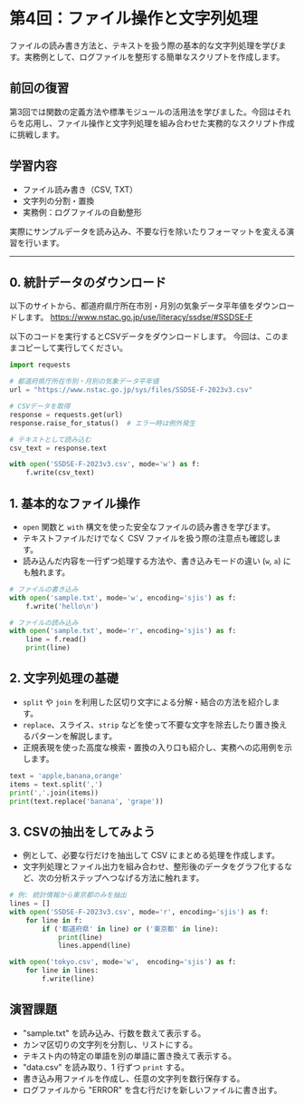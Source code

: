 # 第4回：ファイル操作と文字列処理

ファイルの読み書き方法と、テキストを扱う際の基本的な文字列処理を学びます。実務例として、ログファイルを整形する簡単なスクリプトを作成します。

## 前回の復習

第3回では関数の定義方法や標準モジュールの活用法を学びました。今回はそれらを応用し、ファイル操作と文字列処理を組み合わせた実務的なスクリプト作成に挑戦します。

## 学習内容

- ファイル読み書き（CSV, TXT）
- 文字列の分割・置換
- 実務例：ログファイルの自動整形

実際にサンプルデータを読み込み、不要な行を除いたりフォーマットを変える演習を行います。

---

## 0. 統計データのダウンロード

以下のサイトから、都道府県庁所在市別・月別の気象データ平年値をダウンロードします。
https://www.nstac.go.jp/use/literacy/ssdse/#SSDSE-F

以下のコードを実行するとCSVデータをダウンロードします。
今回は、このままコピーして実行してください。

```python
import requests

# 都道府県庁所在市別・月別の気象データ平年値
url = "https://www.nstac.go.jp/sys/files/SSDSE-F-2023v3.csv"

# CSVデータを取得
response = requests.get(url)
response.raise_for_status()  # エラー時は例外発生

# テキストとして読み込む
csv_text = response.text

with open('SSDSE-F-2023v3.csv', mode='w') as f:
    f.write(csv_text)
```

## 1. 基本的なファイル操作

- `open` 関数と `with` 構文を使った安全なファイルの読み書きを学びます。
- テキストファイルだけでなく CSV ファイルを扱う際の注意点も確認します。
- 読み込んだ内容を一行ずつ処理する方法や、書き込みモードの違い (`w`, `a`) にも触れます。

```python
# ファイルの書き込み
with open('sample.txt', mode='w', encoding='sjis') as f:
    f.write('hello\n')

# ファイルの読み込み
with open('sample.txt', mode='r', encoding='sjis') as f:
    line = f.read()
    print(line)
```

## 2. 文字列処理の基礎

- `split` や `join` を利用した区切り文字による分解・結合の方法を紹介します。
- `replace`、スライス、`strip` などを使って不要な文字を除去したり置き換えるパターンを解説します。
- 正規表現を使った高度な検索・置換の入り口も紹介し、実務への応用例を示します。

```python
text = 'apple,banana,orange'
items = text.split(',')
print(','.join(items))
print(text.replace('banana', 'grape'))
```

## 3. CSVの抽出をしてみよう

- 例として、必要な行だけを抽出して CSV にまとめる処理を作成します。
- 文字列処理とファイル出力を組み合わせ、整形後のデータをグラフ化するなど、次の分析ステップへつなげる方法に触れます。

```python
# 例: 統計情報から東京都のみを抽出
lines = []
with open('SSDSE-F-2023v3.csv', mode='r', encoding='sjis') as f:
    for line in f:
        if ('都道府県' in line) or ('東京都' in line):
            print(line)
            lines.append(line)

with open('tokyo.csv', mode='w',  encoding='sjis') as f:
    for line in lines:
        f.write(line)
```

## 演習課題

- "sample.txt" を読み込み、行数を数えて表示する。
- カンマ区切りの文字列を分割し、リストにする。
- テキスト内の特定の単語を別の単語に置き換えて表示する。
- "data.csv" を読み取り、1 行ずつ `print` する。
- 書き込み用ファイルを作成し、任意の文字列を数行保存する。
- ログファイルから "ERROR" を含む行だけを新しいファイルに書き出す。
